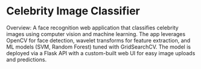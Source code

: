 # Celebrity Image Classifier

 Overview:
A face recognition web application that classifies celebrity images using computer vision and machine learning.
The app leverages OpenCV for face detection, wavelet transforms for feature extraction, and ML models (SVM, Random Forest) tuned with GridSearchCV.
The model is deployed via a Flask API with a custom-built web UI for easy image uploads and predictions.

